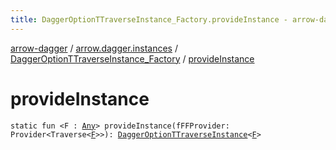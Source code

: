 ```yaml
---
title: DaggerOptionTTraverseInstance_Factory.provideInstance - arrow-dagger
---
```


[arrow-dagger](../../index.html) / [arrow.dagger.instances](../index.html) / [DaggerOptionTTraverseInstance_Factory](index.html) / [provideInstance](./provide-instance.html)

# provideInstance

`static fun <F : `[`Any`](https://kotlinlang.org/api/latest/jvm/stdlib/kotlin/-any/index.html)`> provideInstance(fFFProvider: Provider<Traverse<`[`F`](provide-instance.html#F)`>>): `[`DaggerOptionTTraverseInstance`](../-dagger-option-t-traverse-instance/index.html)`<`[`F`](provide-instance.html#F)`>`